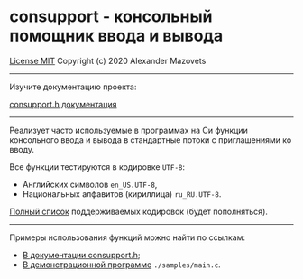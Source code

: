 # consupport - консольный помощник ввода и вывода #

[License MIT]()
Copyright (c) 2020 Alexander Mazovets

---

Изучите документацию проекта:

[consupport.h документация]()

---

Реализует часто используемые в программах на Си функции консольного 
ввода и вывода в стандартные потоки с приглашениями ко вводу. 

Все функции тестируются в кодировке `UTF-8`:

- Английских символов `en_US.UTF-8`, 
- Национальных алфавитов (кириллица) `ru_RU.UTF-8`.

[Полный список]() поддерживаемых кодировок (будет пополняться). 

---

Примеры использования функций можно найти по ссылкам:

- [В документации consupport.h]();
- [В демонстрационной программе]() `./samples/main.c`.
